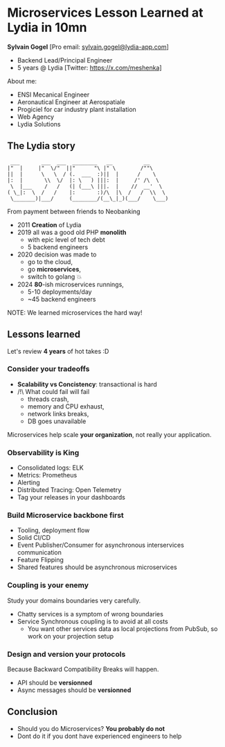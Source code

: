 # Microservices Lesson Learned at Lydia in 10mn

**Sylvain Gogel** [Pro email: sylvain.gogel@lydia-app.com]

* Backend Lead/Principal Engineer
* 5 years @ Lydia
[Twitter: https://x.com/meshenka]

About me:

* ENSI Mecanical Engineer
* Aeronautical Engineer at Aerospatiale
* Progiciel for car industry plant installation
* Web Agency
* Lydia Solutions

## The Lydia story

```text
 ___       ___  ___  ________   __          __
|"  |     |"  \/"  ||"      "\ |" \        /""\
||  |      \   \  / (.  ___  :)||  |      /    \
|:  |       \\  \/  |: \   ) |||:  |     /' /\  \
 \  |___    /   /   (| (___\ |||.  |    //  __'  \
( \_|:  \  /   /    |:       :)/\  |\  /   /  \\  \
 \_______)|___/     (________/(__\_|_)(___/    \___)
```

From payment between friends to Neobanking

* 2011 **Creation** of Lydia
* 2019 all was a good old PHP **monolith**
  * with epic level of tech debt
  * 5 backend engineers
* 2020 decision was made to
  * go to the cloud,
  * go **microservices**,
  * switch to golang :boom:
* 2024 **80**-ish microservices runnings,
  * 5-10 deployments/day
  * ~45 backend engineers

NOTE: We learned microservices the hard way!

## Lessons learned

Let's review **4 years** of hot takes :D

### Consider your tradeoffs

* **Scalability vs Concistency**: transactional is hard
* /!\ What could fail will fail
  * threads crash,
  * memory and CPU exhaust,
  * network links breaks,
  * DB goes unavailable

Microservices help scale **your organization**, not really your application.

### Observability is King

* Consolidated logs: ELK
* Metrics: Prometheus
* Alerting
* Distributed Tracing: Open Telemetry
* Tag your releases in your dashboards

### Build Microservice backbone first

* Tooling, deployment flow
* Solid CI/CD
* Event Publisher/Consumer for asynchronous interservices communication
* Feature Flipping
* Shared features should be asynchronous microservices

### Coupling is your enemy

Study your domains boundaries very carefully.

* Chatty services is a symptom of wrong boundaries
* Service Synchronous coupling is to avoid at all costs
  * You want other services data as local projections from PubSub,
    so work on your projection setup

### Design and version your protocols

Because Backward Compatibility Breaks will happen.

* API should be **versionned**
* Async messages should be **versionned**

## Conclusion

* Should you do Microservices? **You probably do not**
* Dont do it if you dont have experienced engineers to help
